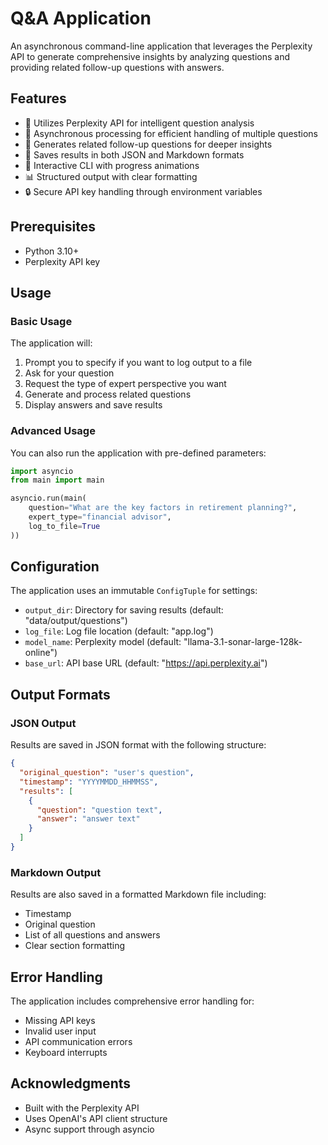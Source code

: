 # Q&A Application

An asynchronous command-line application that leverages the Perplexity API to generate comprehensive insights by analyzing questions and providing related follow-up questions with answers.

## Features

- 🤖 Utilizes Perplexity API for intelligent question analysis
- 🔄 Asynchronous processing for efficient handling of multiple questions
- 📝 Generates related follow-up questions for deeper insights
- 💾 Saves results in both JSON and Markdown formats
- 🎨 Interactive CLI with progress animations
- 📊 Structured output with clear formatting
- 🔒 Secure API key handling through environment variables

## Prerequisites

- Python 3.10+
- Perplexity API key

## Usage

### Basic Usage

The application will:

1. Prompt you to specify if you want to log output to a file
2. Ask for your question
3. Request the type of expert perspective you want
4. Generate and process related questions
5. Display answers and save results

### Advanced Usage

You can also run the application with pre-defined parameters:

```python
import asyncio
from main import main

asyncio.run(main(
    question="What are the key factors in retirement planning?",
    expert_type="financial advisor",
    log_to_file=True
))
```

## Configuration

The application uses an immutable `ConfigTuple` for settings:

- `output_dir`: Directory for saving results (default: "data/output/questions")
- `log_file`: Log file location (default: "app.log")
- `model_name`: Perplexity model (default: "llama-3.1-sonar-large-128k-online")
- `base_url`: API base URL (default: "https://api.perplexity.ai")

## Output Formats

### JSON Output

Results are saved in JSON format with the following structure:

```json
{
  "original_question": "user's question",
  "timestamp": "YYYYMMDD_HHMMSS",
  "results": [
    {
      "question": "question text",
      "answer": "answer text"
    }
  ]
}
```

### Markdown Output

Results are also saved in a formatted Markdown file including:

- Timestamp
- Original question
- List of all questions and answers
- Clear section formatting

## Error Handling

The application includes comprehensive error handling for:

- Missing API keys
- Invalid user input
- API communication errors
- Keyboard interrupts

## Acknowledgments

- Built with the Perplexity API
- Uses OpenAI's API client structure
- Async support through asyncio
